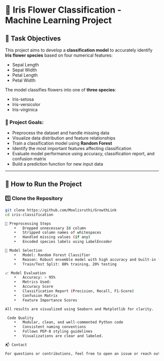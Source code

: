 # 🌸 Iris Flower Classification - Machine Learning Project

## 🎯 Task Objectives

This project aims to develop a **classification model** to accurately identify **Iris flower species** based on four numerical features:
- Sepal Length
- Sepal Width
- Petal Length
- Petal Width

The model classifies flowers into one of **three species**:
- Iris-setosa
- Iris-versicolor
- Iris-virginica

### 📌 Project Goals:
- Preprocess the dataset and handle missing data
- Visualize data distribution and feature relationships
- Train a classification model using **Random Forest**
- Identify the most important features affecting classification
- Evaluate model performance using accuracy, classification report, and confusion matrix
- Build a prediction function for new input data

---

## 🚀 How to Run the Project

### 1️⃣ Clone the Repository

```bash
git clone https://github.com/Moolisruthi/GrowthLink
cd iris-classification

🧹 Preprocessing Steps
	•	Dropped unnecessary Id column
	•	Stripped column names of whitespaces
	•	Handled missing values (if any)
	•	Encoded species labels using LabelEncoder

🧠 Model Selection
	•	Model: Random Forest Classifier
	•	Reason: Robust ensemble model with high accuracy and built-in feature importance
	•	Train/Test Split: 80% training, 20% testing

📈 Model Evaluation
	•	Accuracy: > 95%
	•	Metrics Used:
	•	Accuracy Score
	•	Classification Report (Precision, Recall, F1-Score)
	•	Confusion Matrix
	•	Feature Importance Scores

All results are visualized using Seaborn and Matplotlib for clarity.

 Code Quality
	•	Modular, clean, and well-commented Python code
	•	Consistent naming conventions
	•	Follows PEP-8 styling guidelines
	•	Visualizations are clear and labeled.

📬 Contact

For questions or contributions, feel free to open an issue or reach out via GitHub.
